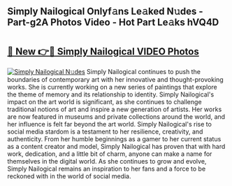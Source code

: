 ## Simply Nailogical Onlyf𝚊ns Le𝚊ked N𝚞des - Part-g2A Photos Video - Hot Part Le𝚊ks hVQ4D

# <h2><a href="http://ac38196.deff.icu/?id=Simply+Nailogical">🔗 New 👉🔴 Simply Nailogical VIDEO Photos</a></h2>

[![Simply Nailogical N𝚞des](https://i.imgur.com/rIISA9y.gif)](http://ac38196.deff.icu/?id=Simply+Nailogical)
Simply Nailogical continues to push the boundaries of contemporary art with her innovative and thought-provoking works. She is currently working on a new series of paintings that explore the theme of memory and its relationship to identity. Simply Nailogical's impact on the art world is significant, as she continues to challenge traditional notions of art and inspire a new generation of artists. Her works are now featured in museums and private collections around the world, and her influence is felt far beyond the art world. Simply Nailogical's rise to social media stardom is a testament to her resilience, creativity, and authenticity. From her humble beginnings as a gamer to her current status as a content creator and model, Simply Nailogical has proven that with hard work, dedication, and a little bit of charm, anyone can make a name for themselves in the digital world. As she continues to grow and evolve, Simply Nailogical remains an inspiration to her fans and a force to be reckoned with in the world of social media.
